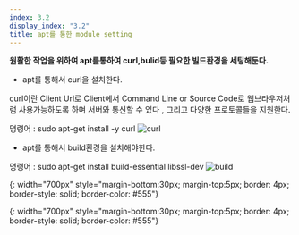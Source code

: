 ```yaml
---
index: 3.2
display_index: "3.2"
title: apt를 통한 module setting
---
```


**원활한 작업을 위하여 apt를통하여 curl,bulid등 필요한 빌드환경을 세팅해둔다.**

- apt를 통해서 curl을 설치한다.

curl이란 Client Url로 Client에서 Command Line or Source Code로 웹브라우저처럼 사용가능하도록 하며 
서버와 통신할 수 있다 , 그리고 다양한 프로토콜들을 지원한다.

명령어 : sudo apt-get install -y curl 
![curl][curl]

- apt를 통해서 build환경을 설치해야한다.

명령어 : sudo apt-get install build-essential libssl-dev 
![build][build]


[curl]: {{site.baseurl}}/assets/build/curl.png
{: width="700px" style="margin-bottom:30px; margin-top:5px; border: 4px; border-style: solid; border-color: #555"}


[build]: {{site.baseurl}}/assets/build/build.png
{: width="700px" style="margin-bottom:30px; margin-top:5px; border: 4px; border-style: solid; border-color: #555"}